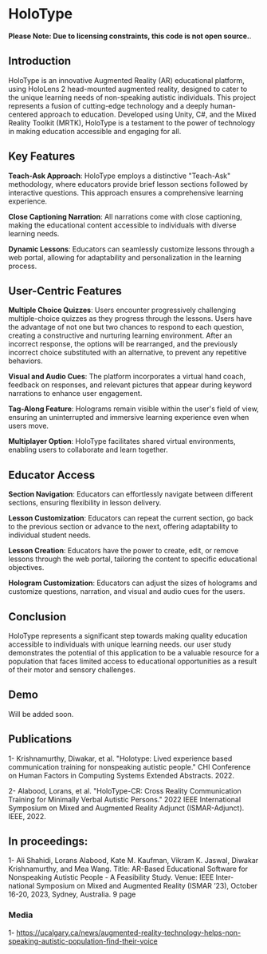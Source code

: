 # HoloType
<strong>Please Note: Due to licensing constraints, this code is not open source.</strong>.
## Introduction

HoloType is an innovative Augmented Reality (AR) educational platform, using HoloLens 2 head-mounted augmented reality, designed to cater to the unique learning needs of non-speaking autistic individuals. This project represents a fusion of cutting-edge technology and a deeply human-centered approach to education. Developed using Unity, C#, and the Mixed Reality Toolkit (MRTK), HoloType is a testament to the power of technology in making education accessible and engaging for all.

## Key Features 
<strong>Teach-Ask Approach</strong>: HoloType employs a distinctive "Teach-Ask" methodology, where educators provide brief lesson sections followed by interactive questions. This approach ensures a comprehensive learning experience.

<strong>Close Captioning Narration</strong>: All narrations come with close captioning, making the educational content accessible to individuals with diverse learning needs.

<strong>Dynamic Lessons</strong>: Educators can seamlessly customize lessons through a web portal, allowing for adaptability and personalization in the learning process.
## User-Centric Features

<strong>Multiple Choice Quizzes</strong>: Users encounter progressively challenging multiple-choice quizzes as they progress through the lessons. Users have the advantage of not one but two chances to respond to each question, creating a constructive and nurturing learning environment. After an incorrect response, the options will be rearranged, and the previously incorrect choice substituted with an alternative, to prevent any repetitive behaviors.

<strong>Visual and Audio Cues</strong>: The platform incorporates a virtual hand coach, feedback on responses, and relevant pictures that appear during keyword narrations to enhance user engagement.

<strong>Tag-Along Feature</strong>: Holograms remain visible within the user's field of view, ensuring an uninterrupted and immersive learning experience even when users move.

<strong>Multiplayer Option</strong>: HoloType facilitates shared virtual environments, enabling users to collaborate and learn together.
## Educator Access
<strong>Section Navigation</strong>: Educators can effortlessly navigate between different sections, ensuring flexibility in lesson delivery.

<strong>Lesson Customization</strong>: Educators can repeat the current section, go back to the previous section or advance to the next, offering adaptability to individual student needs.

<strong>Lesson Creation</strong>: Educators have the power to create, edit, or remove lessons through the web portal, tailoring the content to specific educational objectives.

<strong>Hologram Customization</strong>: Educators can adjust the sizes of holograms and customize questions, narration, and visual and audio cues for the users.

## Conclusion
HoloType represents a significant step towards making quality education accessible to individuals with unique learning needs. our user study demonstrates the potential of this application to be a valuable resource for a population that faces limited access to educational opportunities as a result of their motor and sensory challenges.

## Demo 
Will be added soon. 
## Publications 
1- Krishnamurthy, Diwakar, et al. "Holotype: Lived experience based communication training for nonspeaking autistic people." CHI Conference on Human Factors in Computing Systems Extended Abstracts. 2022.

2- Alabood, Lorans, et al. "HoloType-CR: Cross Reality Communication Training for Minimally Verbal Autistic Persons." 2022 IEEE International Symposium on Mixed and Augmented Reality Adjunct (ISMAR-Adjunct). IEEE, 2022.

## In proceedings: 
1- Ali Shahidi, Lorans Alabood, Kate M. Kaufman, Vikram K. Jaswal, Diwakar Krishnamurthy, and Mea Wang. Title: AR-Based Educational Software for Nonspeaking Autistic People - A Feasibility Study. Venue: IEEE Inter- national Symposium on Mixed and Augmented Reality (ISMAR ’23), October 16-20, 2023, Sydney, Australia. 9 page
### Media
1- https://ucalgary.ca/news/augmented-reality-technology-helps-non-speaking-autistic-population-find-their-voice
    
